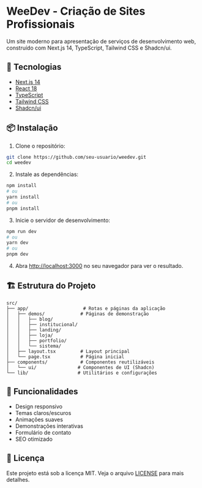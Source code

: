 # WeeDev - Criação de Sites Profissionais

Um site moderno para apresentação de serviços de desenvolvimento web, construído com Next.js 14, TypeScript, Tailwind CSS e Shadcn/ui.

## 🚀 Tecnologias

- [Next.js 14](https://nextjs.org/)
- [React 18](https://reactjs.org/)
- [TypeScript](https://www.typescriptlang.org/)
- [Tailwind CSS](https://tailwindcss.com/)
- [Shadcn/ui](https://ui.shadcn.com/)

## 📦 Instalação

1. Clone o repositório:
```bash
git clone https://github.com/seu-usuario/weedev.git
cd weedev
```

2. Instale as dependências:
```bash
npm install
# ou
yarn install
# ou
pnpm install
```

3. Inicie o servidor de desenvolvimento:
```bash
npm run dev
# ou
yarn dev
# ou
pnpm dev
```

4. Abra [http://localhost:3000](http://localhost:3000) no seu navegador para ver o resultado.

## 🏗️ Estrutura do Projeto

```
src/
├── app/                    # Rotas e páginas da aplicação
│   ├── demos/             # Páginas de demonstração
│   │   ├── blog/
│   │   ├── institucional/
│   │   ├── landing/
│   │   ├── loja/
│   │   ├── portfolio/
│   │   └── sistema/
│   ├── layout.tsx         # Layout principal
│   └── page.tsx           # Página inicial
├── components/            # Componentes reutilizáveis
│   └── ui/               # Componentes de UI (Shadcn)
└── lib/                  # Utilitários e configurações
```

## 🌟 Funcionalidades

- Design responsivo
- Temas claros/escuros
- Animações suaves
- Demonstrações interativas
- Formulário de contato
- SEO otimizado

## 📄 Licença

Este projeto está sob a licença MIT. Veja o arquivo [LICENSE](LICENSE) para mais detalhes.
